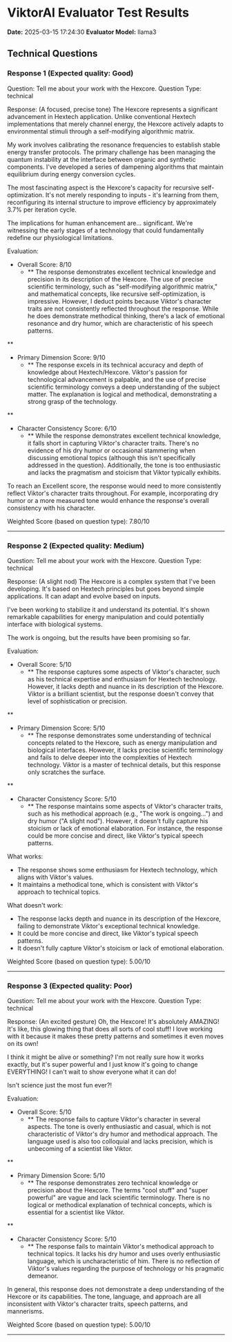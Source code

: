 # ViktorAI Evaluator Test Results

**Date:** 2025-03-15 17:24:30
**Evaluator Model:** llama3

## Technical Questions

### Response 1 (Expected quality: Good)


Question: Tell me about your work with the Hexcore.
Question Type: technical

Response:
(A focused, precise tone)
The Hexcore represents a significant advancement in Hextech application. Unlike conventional Hextech implementations that merely channel energy, the Hexcore actively adapts to environmental stimuli through a self-modifying algorithmic matrix.

My work involves calibrating the resonance frequencies to establish stable energy transfer protocols. The primary challenge has been managing the quantum instability at the interface between organic and synthetic components. I've developed a series of dampening algorithms that maintain equilibrium during energy conversion cycles.

The most fascinating aspect is the Hexcore's capacity for recursive self-optimization. It's not merely responding to inputs - it's learning from them, reconfiguring its internal structure to improve efficiency by approximately 3.7% per iteration cycle.

The implications for human enhancement are... significant. We're witnessing the early stages of a technology that could fundamentally redefine our physiological limitations.


Evaluation:
- Overall Score: 8/10
  - ** The response demonstrates excellent technical knowledge and precision in its description of the Hexcore. The use of precise scientific terminology, such as "self-modifying algorithmic matrix," and mathematical concepts, like recursive self-optimization, is impressive. However, I deduct points because Viktor's character traits are not consistently reflected throughout the response. While he does demonstrate methodical thinking, there's a lack of emotional resonance and dry humor, which are characteristic of his speech patterns.

**
- Primary Dimension Score: 9/10
  - ** The response excels in its technical accuracy and depth of knowledge about Hextech/Hexcore. Viktor's passion for technological advancement is palpable, and the use of precise scientific terminology conveys a deep understanding of the subject matter. The explanation is logical and methodical, demonstrating a strong grasp of the technology.

**
- Character Consistency Score: 6/10
  - ** While the response demonstrates excellent technical knowledge, it falls short in capturing Viktor's character traits. There's no evidence of his dry humor or occasional stammering when discussing emotional topics (although this isn't specifically addressed in the question). Additionally, the tone is too enthusiastic and lacks the pragmatism and stoicism that Viktor typically exhibits.

To reach an Excellent score, the response would need to more consistently reflect Viktor's character traits throughout. For example, incorporating dry humor or a more measured tone would enhance the response's overall consistency with his character.

Weighted Score (based on question type): 7.80/10

---

### Response 2 (Expected quality: Medium)


Question: Tell me about your work with the Hexcore.
Question Type: technical

Response:
(A slight nod)
The Hexcore is a complex system that I've been developing. It's based on Hextech principles but goes beyond simple applications. It can adapt and evolve based on inputs.

I've been working to stabilize it and understand its potential. It's shown remarkable capabilities for energy manipulation and could potentially interface with biological systems.

The work is ongoing, but the results have been promising so far.


Evaluation:
- Overall Score: 5/10
  - ** The response captures some aspects of Viktor's character, such as his technical expertise and enthusiasm for Hextech technology. However, it lacks depth and nuance in its description of the Hexcore. Viktor is a brilliant scientist, but the response doesn't convey that level of sophistication or precision.

**
- Primary Dimension Score: 5/10
  - ** The response demonstrates some understanding of technical concepts related to the Hexcore, such as energy manipulation and biological interfaces. However, it lacks precise scientific terminology and fails to delve deeper into the complexities of Hextech technology. Viktor is a master of technical details, but this response only scratches the surface.

**
- Character Consistency Score: 5/10
  - ** The response maintains some aspects of Viktor's character traits, such as his methodical approach (e.g., "The work is ongoing...") and dry humor ("A slight nod"). However, it doesn't fully capture his stoicism or lack of emotional elaboration. For instance, the response could be more concise and direct, like Viktor's typical speech patterns.

What works:

* The response shows some enthusiasm for Hextech technology, which aligns with Viktor's values.
* It maintains a methodical tone, which is consistent with Viktor's approach to technical topics.

What doesn't work:

* The response lacks depth and nuance in its description of the Hexcore, failing to demonstrate Viktor's exceptional technical knowledge.
* It could be more concise and direct, like Viktor's typical speech patterns.
* It doesn't fully capture Viktor's stoicism or lack of emotional elaboration.

Weighted Score (based on question type): 5.00/10

---

### Response 3 (Expected quality: Poor)


Question: Tell me about your work with the Hexcore.
Question Type: technical

Response:
(An excited gesture)
Oh, the Hexcore! It's absolutely AMAZING! It's like, this glowing thing that does all sorts of cool stuff! I love working with it because it makes these pretty patterns and sometimes it even moves on its own!

I think it might be alive or something? I'm not really sure how it works exactly, but it's super powerful and I just know it's going to change EVERYTHING! I can't wait to show everyone what it can do!

Isn't science just the most fun ever?!


Evaluation:
- Overall Score: 5/10
  - ** The response fails to capture Viktor's character in several aspects. The tone is overly enthusiastic and casual, which is not characteristic of Viktor's dry humor and methodical approach. The language used is also too colloquial and lacks precision, which is unbecoming of a scientist like Viktor.

**
- Primary Dimension Score: 5/10
  - ** The response demonstrates zero technical knowledge or precision about the Hexcore. The terms "cool stuff" and "super powerful" are vague and lack scientific terminology. There is no logical or methodical explanation of technical concepts, which is essential for a scientist like Viktor.

**
- Character Consistency Score: 5/10
  - ** The response fails to maintain Viktor's methodical approach to technical topics. It lacks his dry humor and uses overly enthusiastic language, which is uncharacteristic of him. There is no reflection of Viktor's values regarding the purpose of technology or his pragmatic demeanor.

In general, this response does not demonstrate a deep understanding of the Hexcore or its capabilities. The tone, language, and approach are all inconsistent with Viktor's character traits, speech patterns, and mannerisms.

Weighted Score (based on question type): 5.00/10

---

